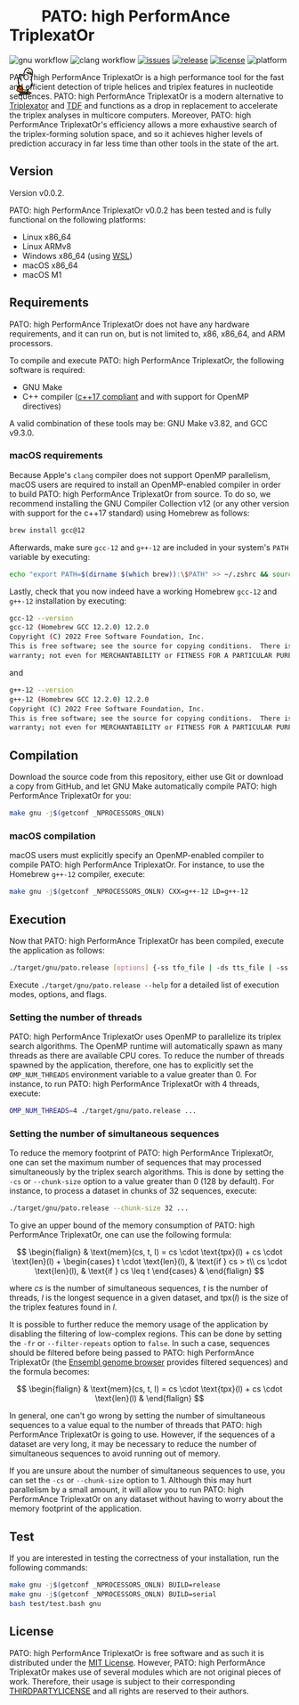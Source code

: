 # <img src=".github/pato.gif"  height="64pt" style="margin-bottom: -28%"> PATO: high PerformAnce TriplexatOr

![gnu workflow](https://img.shields.io/github/actions/workflow/status/UDC-GAC/pato/compile-and-test-gnu.yml?label=gnu)
![clang workflow](https://img.shields.io/github/actions/workflow/status/UDC-GAC/pato/compile-and-test-clang.yml?label=clang)
[![issues](https://img.shields.io/github/issues/UDC-GAC/pato)](https://github.com/UDC-GAC/pato/issues)
[![release](https://img.shields.io/github/release/UDC-GAC/pato?include_prereleases=&sort=semver&color=blue)](https://github.com/UDC-GAC/pato/releases/)
[![license](https://img.shields.io/badge/license-MIT-blue)](LICENSE)
![platform](https://img.shields.io/badge/platform-linux%20|%20linux--arm%20|%20macos%20|%20macos--m1%20|%20windows%20(wsl)-blue)

PATO: high PerformAnce TriplexatOr is a high performance tool for the fast and efficient detection of triple helices and triplex features in nucleotide sequences. PATO: high PerformAnce TriplexatOr is a modern alternative to [Triplexator](https://github.com/Gurado/triplexator) and [TDF](https://github.com/CostaLab/reg-gen) and functions as a drop in replacement to accelerate the triplex analyses in multicore computers. Moreover, PATO: high PerformAnce TriplexatOr's efficiency allows a more exhaustive search of the triplex-forming solution space, and so it achieves higher levels of prediction accuracy in far less time than other tools in the state of the art.

## Version
Version v0.0.2.

PATO: high PerformAnce TriplexatOr v0.0.2 has been tested and is fully functional on the following platforms:
* Linux x86_64
* Linux ARMv8
* Windows x86_64 (using [WSL](https://learn.microsoft.com/en-us/windows/wsl/install))
* macOS x86_64
* macOS M1

## Requirements
PATO: high PerformAnce TriplexatOr does not have any hardware requirements, and it can run on, but is not limited to, x86, x86_64, and ARM processors.

To compile and execute PATO: high PerformAnce TriplexatOr, the following software is required:
* GNU Make
* C++ compiler ([c++17 compliant](https://en.cppreference.com/w/cpp/compiler_support/17) and with support for OpenMP directives)

A valid combination of these tools may be: GNU Make v3.82, and GCC v9.3.0.

### macOS requirements
Because Apple's `clang` compiler does not support OpenMP parallelism, macOS users are required to install an OpenMP-enabled compiler in order to build PATO: high PerformAnce TriplexatOr from source. To do so, we recommend installing the GNU Compiler Collection v12 (or any other version with support for the c++17 standard) using Homebrew as follows:
```bash
brew install gcc@12
```

Afterwards, make sure `gcc-12` and `g++-12` are included in your system's `PATH` variable by executing:
```bash
echo "export PATH=$(dirname $(which brew)):\$PATH" >> ~/.zshrc && source ~/.zshrc
```

Lastly, check that you now indeed have a working Homebrew `gcc-12` and `g++-12` installation by executing:
```bash
gcc-12 --version
gcc-12 (Homebrew GCC 12.2.0) 12.2.0
Copyright (C) 2022 Free Software Foundation, Inc.
This is free software; see the source for copying conditions.  There is NO
warranty; not even for MERCHANTABILITY or FITNESS FOR A PARTICULAR PURPOSE.
```

and

```bash
g++-12 --version
g++-12 (Homebrew GCC 12.2.0) 12.2.0
Copyright (C) 2022 Free Software Foundation, Inc.
This is free software; see the source for copying conditions.  There is NO
warranty; not even for MERCHANTABILITY or FITNESS FOR A PARTICULAR PURPOSE.
```

## Compilation
Download the source code from this repository, either use Git or download a copy from GitHub, and let GNU Make automatically compile PATO: high PerformAnce TriplexatOr for you:
```bash
make gnu -j$(getconf _NPROCESSORS_ONLN)
```

### macOS compilation
macOS users must explicitly specify an OpenMP-enabled compiler to compile PATO: high PerformAnce TriplexatOr. For instance, to use the Homebrew `g++-12` compiler, execute:
```bash
make gnu -j$(getconf _NPROCESSORS_ONLN) CXX=g++-12 LD=g++-12
```

## Execution
Now that PATO: high PerformAnce TriplexatOr has been compiled, execute the application as follows:
```bash
./target/gnu/pato.release [options] {-ss tfo_file | -ds tts_file | -ss tfo_file -ds tts_file}
```

Execute `./target/gnu/pato.release --help` for a detailed list of execution modes, options, and flags.

### Setting the number of threads
PATO: high PerformAnce TriplexatOr uses OpenMP to parallelize its triplex search algorithms. The OpenMP runtime will automatically spawn as many threads as there are available CPU cores. To reduce the number of threads spawned by the application, therefore, one has to explicitly set the `OMP_NUM_THREADS` environment variable to a value greater than 0. For instance, to run PATO: high PerformAnce TriplexatOr with 4 threads, execute:
```bash
OMP_NUM_THREADS=4 ./target/gnu/pato.release ...
```

### Setting the number of simultaneous sequences
To reduce the memory footprint of PATO: high PerformAnce TriplexatOr, one can set the maximum number of sequences that may processed simultaneously by the triplex search algorithms. This is done by setting the `-cs` or `--chunk-size` option to a value greater than 0 (128 by default). For instance, to process a dataset in chunks of 32 sequences, execute:
```bash
./target/gnu/pato.release --chunk-size 32 ...
```

To give an upper bound of the memory consumption of PATO: high PerformAnce TriplexatOr, one can use the following formula:

$$
\begin{flalign}
& \text{mem}(cs, t, l) = cs \cdot \text{tpx}(l) + cs \cdot \text{len}(l) + \begin{cases}
t \cdot \text{len}(l), & \text{if } cs > t\\
cs \cdot \text{len}(l), & \text{if } cs \leq t
\end{cases} &
\end{flalign}
$$

where $cs$ is the number of simultaneous sequences, $t$ is the number of threads, $l$ is the longest sequence in a given dataset, and $\text{tpx}(l)$ is the size of the triplex features found in $l$.

It is possible to further reduce the memory usage of the application by disabling the filtering of low-complex regions. This can be done by setting the `-fr` or `--filter-repeats` option to `false`. In such a case, sequences should be filtered before being passed to PATO: high PerformAnce TriplexatOr (the [Ensembl genome browser](https://www.ensembl.org) provides filtered sequences) and the formula becomes:

$$
\begin{flalign}
& \text{mem}(cs, t, l) = cs \cdot \text{tpx}(l) + cs \cdot \text{len}(l) &
\end{flalign}
$$

In general, one can't go wrong by setting the number of simultaneous sequences to a value equal to the number of threads that PATO: high PerformAnce TriplexatOr is going to use. However, if the sequences of a dataset are very long, it may be necessary to reduce the number of simultaneous sequences to avoid running out of memory.

If you are unsure about the number of simultaneous sequences to use, you can set the `-cs` or `--chunk-size` option to 1. Although this may hurt parallelism by a small amount, it will allow you to run PATO: high PerformAnce TriplexatOr on any dataset without having to worry about the memory footprint of the application.

## Test
If you are interested in testing the correctness of your installation, run the following commands:
```bash
make gnu -j$(getconf _NPROCESSORS_ONLN) BUILD=release
make gnu -j$(getconf _NPROCESSORS_ONLN) BUILD=serial
bash test/test.bash gnu
```

## License
PATO: high PerformAnce TriplexatOr is free software and as such it is distributed under the [MIT License](LICENSE). However, PATO: high PerformAnce TriplexatOr makes use of several modules which are not original pieces of work. Therefore, their usage is subject to their corresponding [THIRDPARTYLICENSE](THIRDPARTYLICENSES) and all rights are reserved to their authors.
